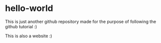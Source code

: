 # hello-world

This is just another github repository made for the purpose of following the github tutorial :)

This is also a website :)
